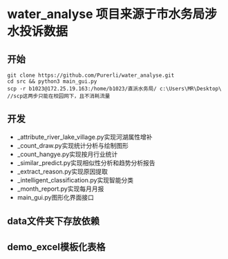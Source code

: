 # water_analyse 项目来源于市水务局涉水投诉数据
## 开始
```
git clone https://github.com/Purerli/water_analyse.git
cd src && python3 main_gui.py
scp -r b1023@172.25.19.163:/home/b1023/直派水务局/ c:\Users\MR\Desktop\
//scp这两步只能在校园网下，且不消耗流量
```
## 开发
+ _attribute_river_lake_village.py实现河湖属性增补
+ _count_draw.py实现统计分析与绘制图形
+ _count_hangye.py实现按月行业统计
+ _similar_predict.py实现相似性分析和趋势分析报告
+ _extract_reason.py实现原因提取
+ _intelligent_classification.py实现智能分类
+ _month_report.py实现每月月报
+ main_gui.py图形化界面接口
## data文件夹下存放依赖
## demo_excel模板化表格
